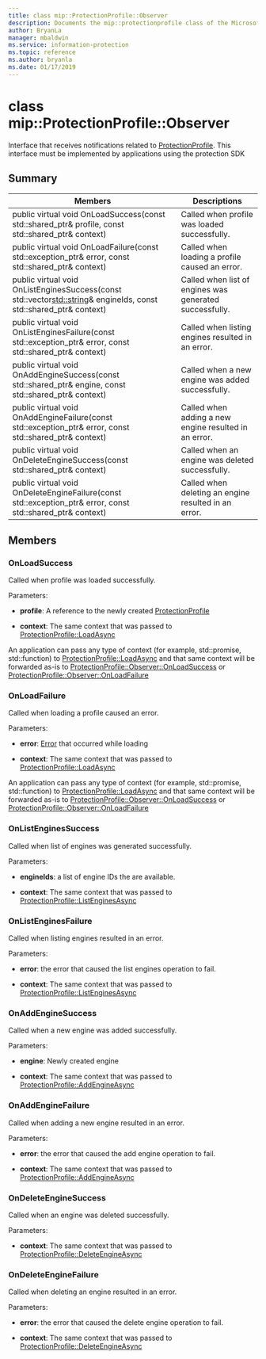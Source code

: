 ```yaml
---
title: class mip::ProtectionProfile::Observer 
description: Documents the mip::protectionprofile class of the Microsoft Information Protection (MIP) SDK.
author: BryanLa
manager: mbaldwin
ms.service: information-protection
ms.topic: reference
ms.author: bryanla
ms.date: 01/17/2019
---
```


# class mip::ProtectionProfile::Observer 
Interface that receives notifications related to [ProtectionProfile](class_mip_protectionprofile.md).
This interface must be implemented by applications using the protection SDK
  
## Summary
 Members                        | Descriptions                                
--------------------------------|---------------------------------------------
public virtual void OnLoadSuccess(const std::shared_ptr<ProtectionProfile>& profile, const std::shared_ptr<void>& context)  |  Called when profile was loaded successfully.
public virtual void OnLoadFailure(const std::exception_ptr& error, const std::shared_ptr<void>& context)  |  Called when loading a profile caused an error.
public virtual void OnListEnginesSuccess(const std::vector<std::string>& engineIds, const std::shared_ptr<void>& context)  |  Called when list of engines was generated successfully.
public virtual void OnListEnginesFailure(const std::exception_ptr& error, const std::shared_ptr<void>& context)  |  Called when listing engines resulted in an error.
public virtual void OnAddEngineSuccess(const std::shared_ptr<ProtectionEngine>& engine, const std::shared_ptr<void>& context)  |  Called when a new engine was added successfully.
public virtual void OnAddEngineFailure(const std::exception_ptr& error, const std::shared_ptr<void>& context)  |  Called when adding a new engine resulted in an error.
public virtual void OnDeleteEngineSuccess(const std::shared_ptr<void>& context)  |  Called when an engine was deleted successfully.
public virtual void OnDeleteEngineFailure(const std::exception_ptr& error, const std::shared_ptr<void>& context)  |  Called when deleting an engine resulted in an error.
  
## Members
  
### OnLoadSuccess
Called when profile was loaded successfully.

Parameters:  
* **profile**: A reference to the newly created [ProtectionProfile](class_mip_protectionprofile.md)


* **context**: The same context that was passed to [ProtectionProfile::LoadAsync](class_mip_protectionprofile.md#addengineasync)


An application can pass any type of context (for example, std::promise, std::function) to [ProtectionProfile::LoadAsync](class_mip_protectionprofile.md#addengineasync) and that same context will be forwarded as-is to [ProtectionProfile::Observer::OnLoadSuccess](class_mip_protectionprofile_observer.md#onloadsuccess) or [ProtectionProfile::Observer::OnLoadFailure](class_mip_protectionprofile_observer.md#onloadfailure)
  
### OnLoadFailure
Called when loading a profile caused an error.

Parameters:  
* **error**: [Error](class_mip_error.md) that occurred while loading 


* **context**: The same context that was passed to [ProtectionProfile::LoadAsync](class_mip_protectionprofile.md#addengineasync)


An application can pass any type of context (for example, std::promise, std::function) to [ProtectionProfile::LoadAsync](class_mip_protectionprofile.md#addengineasync) and that same context will be forwarded as-is to [ProtectionProfile::Observer::OnLoadSuccess](class_mip_protectionprofile_observer.md#onloadsuccess) or [ProtectionProfile::Observer::OnLoadFailure](class_mip_protectionprofile_observer.md#onloadfailure)
  
### OnListEnginesSuccess
Called when list of engines was generated successfully.

Parameters:  
* **engineIds**: a list of engine IDs the are available. 


* **context**: The same context that was passed to [ProtectionProfile::ListEnginesAsync](class_mip_protectionprofile.md#listenginesasync)


  
### OnListEnginesFailure
Called when listing engines resulted in an error.

Parameters:  
* **error**: the error that caused the list engines operation to fail. 


* **context**: The same context that was passed to [ProtectionProfile::ListEnginesAsync](class_mip_protectionprofile.md#listenginesasync)


  
### OnAddEngineSuccess
Called when a new engine was added successfully.

Parameters:  
* **engine**: Newly created engine 


* **context**: The same context that was passed to [ProtectionProfile::AddEngineAsync](class_mip_protectionprofile.md#addengineasync)


  
### OnAddEngineFailure
Called when adding a new engine resulted in an error.

Parameters:  
* **error**: the error that caused the add engine operation to fail. 


* **context**: The same context that was passed to [ProtectionProfile::AddEngineAsync](class_mip_protectionprofile.md#addengineasync)


  
### OnDeleteEngineSuccess
Called when an engine was deleted successfully.

Parameters:  
* **context**: The same context that was passed to [ProtectionProfile::DeleteEngineAsync](class_mip_protectionprofile.md#deleteengineasync)


  
### OnDeleteEngineFailure
Called when deleting an engine resulted in an error.

Parameters:  
* **error**: the error that caused the delete engine operation to fail. 


* **context**: The same context that was passed to [ProtectionProfile::DeleteEngineAsync](class_mip_protectionprofile.md#deleteengineasync)


